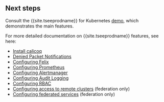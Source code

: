 ## Next steps

Consult the {{site.tseeprodname}} for Kubernetes [demo]({{site.baseurl}}/{{page.version}}/getting-started/cnx/simple-policy-cnx), which
demonstrates the main features.

For more detailed documentation on {{site.tseeprodname}} features, see here:
- [Install calicoq]({{site.baseurl}}/{{page.version}}/usage/calicoq/)
- [Denied Packet Notifications]({{site.baseurl}}/{{page.version}}/usage/metrics/metrics)
- [Configuring Felix]({{site.baseurl}}/{{page.version}}/reference/felix/configuration)
- [Configuring Prometheus]({{site.baseurl}}/{{page.version}}/usage/configuration/prometheus)
- [Configuring Alertmanager]({{site.baseurl}}/{{page.version}}/usage/configuration/alertmanager)
- [Configuring Audit Logging]({{site.baseurl}}/{{page.version}}/usage/logs/elastic/ee-audit)
- [Configuring RBAC]({{site.baseurl}}/{{page.version}}/reference/cnx/rbac-tiered-policies)
- [Configuring access to remote clusters]({{site.baseurl}}/{{page.version}}/usage/federation/configure-rcc) (federation only)
- [Configuring federated services]({{site.baseurl}}/{{page.version}}/usage/federation/services-controller) (federation only)
